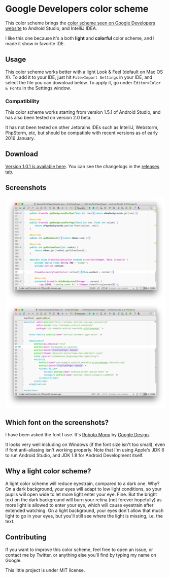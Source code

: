 # Google Developers color scheme

This color scheme brings the [color scheme seen on Google Developers website](https://developers.google.com/nearby/messages/android/pub-sub#subscribe_to_messages) to Android Studio, and IntelliJ IDEA.

I like this one because it's a both **light** and **colorful** color scheme, and I made it show in favorite IDE.

## Usage
This color scheme works better with a light Look & Feel (default on Mac OS X).
To add it to your IDE, just hit `File>Import Settings` in your IDE, and select the file you can download below.
To apply it, go under `Editor>Color & Fonts` in the Settings window.

### Compatibility
This color scheme works starting from version 1.5.1 of Android Studio, and has also been tested on version 2.0 beta.

It has not been tested on other Jetbrains IDEs such as IntelliJ, Webstorm, PhpStorm, etc, but should be compatible with recent versions as of early 2016 January.

## Download
[Version 1.0.1 is available here](https://goo.gl/eD2XnT).
You can see the changelogs in the [releases tab](https://github.com/LouisCAD/GoogleDevelopersColorScheme/releases).

## Screenshots
![java screenshot](https://raw.githubusercontent.com/LouisCAD/GoogleDevelopersColorScheme/master/screenshots/GoogleDevs_ColorScheme_java.png)
![xml screenshot](https://raw.githubusercontent.com/LouisCAD/GoogleDevelopersColorScheme/master/screenshots/GoogleDevs_ColorScheme_xml.png)

## Which font on the screenshots?
I have been asked the font I use. It's [Roboto Mono](https://www.google.com/fonts#UsePlace:use/Collection:Roboto+Mono) by [Google Design](https://design.google.com/).

It looks very well including on Windows (if the font size isn't too small), even if font anti-aliasing isn't working properly. Note that I'm using Apple's JDK 6 to run Android Studio, and JDK 1.8 for Android Development itself.

## Why a light color scheme?
A light color scheme will reduce eyestrain, compared to a dark one. Why? On a dark background, your eyes will adapt to low light conditions, so your pupils will open wide to let more light enter your eye. Fine. But the bright text on the dark background will burn your retina (not forever hopefully) as more light is allowed to enter your eye, which will cause eyestrain after extended watching. On a light background, your eyes don't allow that much light to go in your eyes, but you'll still see where the light is missing, i.e. the text.

## Contributing
If you want to improve this color scheme, feel free to open an issue, or contact me by Twitter, or anything else you'll find by typing my name on Google.

This little project is under MIT license.
